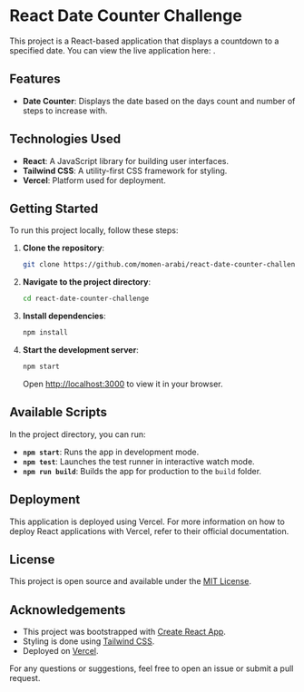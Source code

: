 # React Date Counter Challenge

This project is a React-based application that displays a countdown to a specified date. You can view the live application here: .

## Features

- **Date Counter**: Displays the date based on the days count and number of steps to increase with.

## Technologies Used

- **React**: A JavaScript library for building user interfaces.
- **Tailwind CSS**: A utility-first CSS framework for styling.
- **Vercel**: Platform used for deployment.

## Getting Started

To run this project locally, follow these steps:

1. **Clone the repository**:

   ```bash
   git clone https://github.com/momen-arabi/react-date-counter-challenge.git
   ```

2. **Navigate to the project directory**:

   ```bash
   cd react-date-counter-challenge
   ```

3. **Install dependencies**:

   ```bash
   npm install
   ```

4. **Start the development server**:

   ```bash
   npm start
   ```

   Open [http://localhost:3000](http://localhost:3000) to view it in your browser.

## Available Scripts

In the project directory, you can run:

- **`npm start`**: Runs the app in development mode.
- **`npm test`**: Launches the test runner in interactive watch mode.
- **`npm run build`**: Builds the app for production to the `build` folder.

## Deployment

This application is deployed using Vercel. For more information on how to deploy React applications with Vercel, refer to their official documentation.

## License

This project is open source and available under the [MIT License](LICENSE).

## Acknowledgements

- This project was bootstrapped with [Create React App](https://github.com/facebook/create-react-app).
- Styling is done using [Tailwind CSS](https://tailwindcss.com/).
- Deployed on [Vercel](https://vercel.com/).

For any questions or suggestions, feel free to open an issue or submit a pull request.
